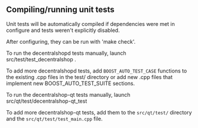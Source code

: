 Compiling/running unit tests
------------------------------------

Unit tests will be automatically compiled if dependencies were met in configure
and tests weren't explicitly disabled.

After configuring, they can be run with 'make check'.

To run the decentralshopd tests manually, launch src/test/test_decentralshop .

To add more decentralshopd tests, add `BOOST_AUTO_TEST_CASE` functions to the existing
.cpp files in the test/ directory or add new .cpp files that
implement new BOOST_AUTO_TEST_SUITE sections.

To run the decentralshop-qt tests manually, launch src/qt/test/decentralshop-qt_test

To add more decentralshop-qt tests, add them to the `src/qt/test/` directory and
the `src/qt/test/test_main.cpp` file.
